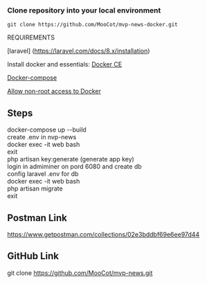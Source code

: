 ### Clone repository into your local environment

~~~
git clone https://github.com/MooCot/mvp-news-docker.git
~~~

REQUIREMENTS

[laravel] (https://laravel.com/docs/8.x/installation)

Install docker and essentials:
[Docker CE](https://docs.docker.com/engine/installation/linux/docker-ce/ubuntu/)

[Docker-compose](https://docs.docker.com/compose/install/#install-compose)

[Allow non-root access to Docker](https://docs.docker.com/engine/installation/linux/linux-postinstall/#manage-docker-as-a-non-root-user)

Steps
-------------------------------------

docker-compose up --build\
create .env in nvp-news\
docker exec -it web bash\
exit\
php artisan key:generate (generate app key)\
login in admiminer on pord 6080 and create db\
config laravel .env for db\
docker exec -it web bash\
php artisan migrate\
exit

Postman Link
-------------------------------------
https://www.getpostman.com/collections/02e3bddbf69e6ee97d44

GitHub Link
-------------------------------------
git clone https://github.com/MooCot/mvp-news.git